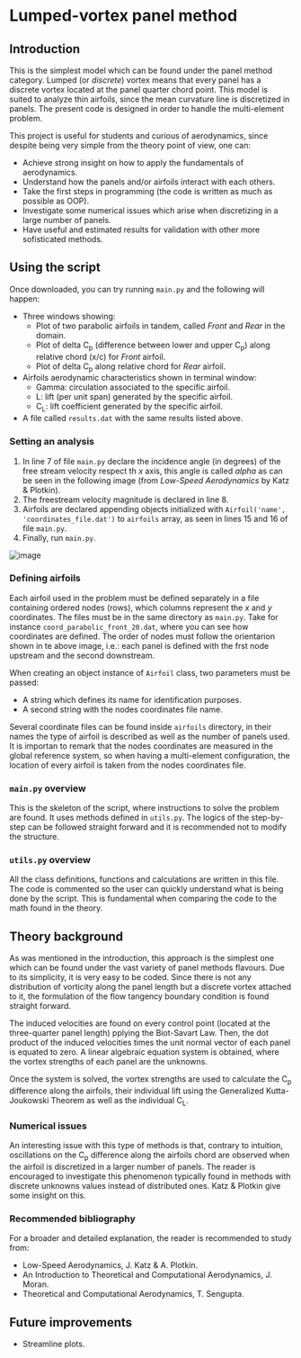 # Lumped-vortex panel method

## Introduction
This is the simplest model which can be found under the panel method category. Lumped (or _discrete_) vortex means that every panel has a discrete vortex located at the panel quarter chord point. This model is suited to analyze thin airfoils, since the mean curvature line is discretized in panels. The present code is designed in order to handle the multi-element problem.

This project is useful for students and curious of aerodynamics, since despite being very simple from the theory point of view, one can:
- Achieve strong insight on how to apply the fundamentals of aerodynamics.
- Understand how the panels and/or airfoils interact with each others.
- Take the first steps in programming (the code is written as much as possible as OOP).
- Investigate some numerical issues which arise when discretizing in a large number of panels.
- Have useful and estimated results for validation with other more sofisticated methods.

## Using the script
Once downloaded, you can try running `main.py` and the following will happen:
- Three windows showing:
  - Plot of two parabolic airfoils in tandem, called _Front_ and _Rear_ in the domain.
  - Plot of delta C<sub>p</sub> (difference between lower and upper C<sub>p</sub>) along relative chord (x/c) for _Front_ airfoil.
  - Plot of delta C<sub>p</sub> along relative chord for _Rear_ airfoil.
- Airfoils aerodynamic characteristics shown in terminal window:
  - Gamma: circulation associated to the specific airfoil.
  - L: lift (per unit span) generated by the specific airfoil.
  - C<sub>L</sub>: lift coefficient generated by the specific airfoil.
- A file called `results.dat` with the same results listed above.

### Setting an analysis
1. In line 7 of file `main.py` declare the incidence angle (in degrees) of the free stream velocity respect th _x_ axis, this angle is called _alpha_ as can be seen in the following image (from _Low-Speed Aerodynamics_ by Katz & Plotkin).
2. The freestream velocity magnitude is declared in line 8.
3. Airfoils are declared appending objects initialized with `Airfoil('name', 'coordinates_file.dat')` to `airfoils` array, as seen in lines 15 and 16 of file `main.py`.
4. Finally, run `main.py`.

![image](https://github.com/pzitelli84/discrete-vortex-panel-method/assets/8440605/74f7adc4-d11f-47ed-9bd6-cb4acae9e762)

### Defining airfoils
Each airfoil used in the problem must be defined separately in a file containing ordered nodes (rows), which columns represent the _x_ and _y_ coordinates. The files must be in the same directory as `main.py`. Take for instance `coord_parabolic_front_20.dat`, where you can see how coordinates are defined. The order of nodes must follow the orientarion shown in te above image, i.e.: each panel is defined with the frst node upstream and the second downstream.

When creating an object instance of `Airfoil` class, two parameters must be passed:
- A string which defines its name for identification purposes.
- A second string with the nodes coordinates file name.

Several coordinate files can be found inside `airfoils` directory, in their names the type of airfoil is described as well as the number of panels used. It is importan to remark that the nodes coordinates are measured in the global reference system, so when having a multi-element configuration, the location of every airfoil is taken from the nodes coordinates file.

### `main.py` overview
This is the skeleton of the script, where instructions to solve the problem are found. It uses methods defined in `utils.py`. The logics of the step-by-step can be followed straight forward and it is recommended not to modify the structure.

### `utils.py` overview
All the class definitions, functions and calculations are written in this file. The code is commented so the user can quickly understand what is being done by the script. This is fundamental when comparing the code to the math found in the theory.

## Theory background
As was mentioned in the introduction, this approach is the simplest one which can be found under the vast variety of panel methods flavours. Due to its simplicity, it is very easy to be coded. Since there is not any distribution of vorticity along the panel length but a discrete vortex attached to it, the formulation of the flow tangency boundary condition is found straight forward.

The induced velocities are found on every control point (located at the three-quarter panel length) pplying the Biot-Savart Law. Then, the dot product of the induced velocities times the unit normal vector of each panel is equated to zero. A linear algebraic equation system is obtained, where the vortex strengths of each panel are the unknowns.

Once the system is solved, the vortex strengths are used to calculate the C<sub>p</sub> difference along the airfoils, their individual lift using the Generalized Kutta-Joukowski Theorem as well as the individual C<sub>L</sub>.

### Numerical issues
An interesting issue with this type of methods is that, contrary to intuition, oscillations on the C<sub>p</sub> difference along the airfoils chord are observed when the airfoil is discretized in a larger number of panels. The reader is encouraged to investigate this phenomenon typically found in methods with discrete unknowns values instead of distributed ones. Katz & Plotkin give some insight on this.

### Recommended bibliography
For a broader and detailed explanation, the reader is recommended to study from:
- Low-Speed Aerodynamics, J. Katz & A. Plotkin.
- An Introduction to Theoretical and Computational Aerodynamics, J. Moran.
- Theoretical and Computational Aerodynamics, T. Sengupta.

## Future improvements
- Streamline plots.
